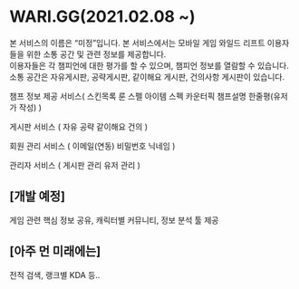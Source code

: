 # WARI.GG(2021.02.08 ~)
본 서비스의 이름은 “미정”입니다. 
본 서비스에서는 모바일 게임 와일드 리프트 이용자들을 위한 소통 공간 및 관련 정보를 제공합니다.  
이용자들은 각 챔피언에 대한 평가를 할 수 있으며, 챔피언 정보를 열람할 수 있습니다.  
소통 공간은 자유게시판, 공략게시판, 같이해요 게시판, 건의사항 게시판이 있습니다.  

챔프 정보 제공 서비스( 스킨목록 룬 스펠 아이템 스펙 카운터픽 챔프설명 한줄평(유저가 작성) )

게시판 서비스 ( 자유 공략 같이해요 건의 ) 

회원 관리 서비스 ( 이메일(연동) 비밀번호 닉네임 )

관리자 서비스 ( 게시판 관리 유저 관리 ) 

## [개발 예정]
게임 관련 핵심 정보 공유, 캐릭터별 커뮤니티, 정보 분석 툴 제공

## [아주 먼 미래에는]
전적 검색, 랭크별 KDA 등..
